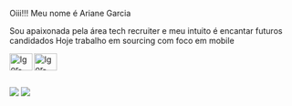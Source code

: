 Oiii!!! Meu nome é Ariane Garcia 

Sou apaixonada pela área tech recruiter e meu intuito é encantar futuros candidados 
Hoje trabalho em sourcing com foco em mobile 

</div>
 <img align="left" alt="Igor-Apple" height="30" width="40" src="https://cdn.jsdelivr.net/gh/devicons/devicon/icons/apple/apple-original.svg" />
 <img align="center" alt="Igor-Swift" height="30" width="40" src="https://cdn.jsdelivr.net/gh/devicons/devicon/icons/swift/swift-original.svg" />
 
##
  
<div> 
  <a href = "mailto:igor_gomes2001@outlook.com"><img src="https://img.shields.io/badge/Microsoft_Outlook-0078D4?style=for-the-badge&logo=microsoft-outlook&logoColor=white target="_blank"></a>
  <a href="https://www.linkedin.com/in/igor-gomes-silva/" target="_blank"><img src="https://img.shields.io/badge/-LinkedIn-%230077B5?style=for-the-badge&logo=linkedin&logoColor=white" target="_blank"></a> 
  
</div>

 
